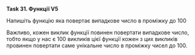 **Task 31. Функції V5**

Напишіть функцію яка повертає випадкове число в проміжку до 100

Важливо, кожен виклик функції повинен повертати випадкове число, 
тобто якщо у нас є 100 викликів цієї функції кожен з цих викликів провинен повертати саме унікальне число в проміжку чисел до 100.